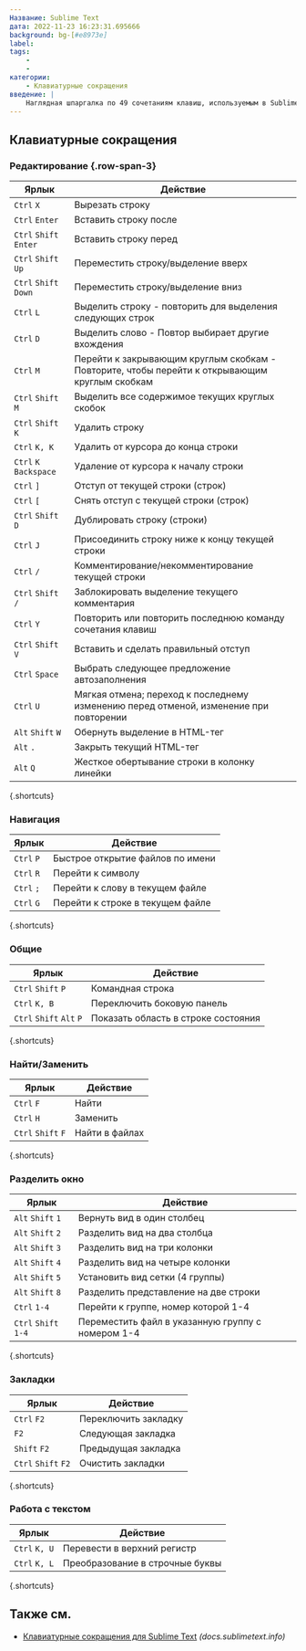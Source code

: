 ```yaml
---
Название: Sublime Text
дата: 2022-11-23 16:23:31.695666
background: bg-[#e8973e]
label:
tags:
    -
    -
категории:
    - Клавиатурные сокращения
введение: |
    Наглядная шпаргалка по 49 сочетаниям клавиш, используемым в Sublime Text
---
```




Клавиатурные сокращения
------------------



### Редактирование {.row-span-3}

Ярлык | Действие
---|---
`Ctrl` `X` | Вырезать строку
`Ctrl` `Enter` | Вставить строку после
`Ctrl` `Shift` `Enter` | Вставить строку перед
`Ctrl` `Shift` `Up` | Переместить строку/выделение вверх
`Ctrl` `Shift` `Down` | Переместить строку/выделение вниз
`Ctrl` `L` | Выделить строку - повторить для выделения следующих строк
`Ctrl` `D` | Выделить слово - Повтор выбирает другие вхождения
`Ctrl` `M` | Перейти к закрывающим круглым скобкам - Повторите, чтобы перейти к открывающим круглым скобкам
`Ctrl` `Shift` `M` | Выделить все содержимое текущих круглых скобок
`Ctrl` `Shift` `K` | Удалить строку
`Ctrl` `K, K` | Удалить от курсора до конца строки
`Ctrl` `K` `Backspace` | Удаление от курсора к началу строки
`Ctrl` `]` | Отступ от текущей строки (строк)
`Ctrl` `[` | Снять отступ с текущей строки (строк)
`Ctrl` `Shift` `D` | Дублировать строку (строки)
`Ctrl` `J` | Присоединить строку ниже к концу текущей строки
`Ctrl` `/` | Комментирование/некомментирование текущей строки
`Ctrl` `Shift` `/` | Заблокировать выделение текущего комментария
`Ctrl` `Y` | Повторить или повторить последнюю команду сочетания клавиш
`Ctrl` `Shift` `V` | Вставить и сделать правильный отступ
`Ctrl` `Space` | Выбрать следующее предложение автозаполнения
`Ctrl` `U` | Мягкая отмена; переход к последнему изменению перед отменой, изменение при повторении
`Alt` `Shift` `W` | Обернуть выделение в HTML-тег
`Alt` `.` | Закрыть текущий HTML-тег
`Alt` `Q` | Жесткое обертывание строки в колонку линейки
{.shortcuts}


### Навигация

Ярлык | Действие
---|---
`Ctrl` `P` | Быстрое открытие файлов по имени
`Ctrl` `R` | Перейти к символу
`Ctrl` `;` | Перейти к слову в текущем файле
`Ctrl` `G` | Перейти к строке в текущем файле
{.shortcuts}


### Общие

Ярлык | Действие
---|---
`Ctrl` `Shift` `P` | Командная строка
`Ctrl` `K, B` | Переключить боковую панель
`Ctrl` `Shift` `Alt` `P` | Показать область в строке состояния
{.shortcuts}


### Найти/Заменить

Ярлык | Действие
---|---
`Ctrl` `F` | Найти
`Ctrl` `H` | Заменить
`Ctrl` `Shift` `F` | Найти в файлах
{.shortcuts}


### Разделить окно

Ярлык | Действие
---|---
`Alt` `Shift` `1` | Вернуть вид в один столбец
`Alt` `Shift` `2` | Разделить вид на два столбца
`Alt` `Shift` `3` | Разделить вид на три колонки
`Alt` `Shift` `4` | Разделить вид на четыре колонки
`Alt` `Shift` `5` | Установить вид сетки (4 группы)
`Alt` `Shift` `8` | Разделить представление на две строки
`Ctrl` `1-4` | Перейти к группе, номер которой 1-4
`Ctrl` `Shift` `1-4` | Переместить файл в указанную группу с номером 1-4
{.shortcuts}


### Закладки

Ярлык | Действие
---|---
`Ctrl` `F2` | Переключить закладку
`F2` | Следующая закладка
`Shift` `F2` | Предыдущая закладка
`Ctrl` `Shift` `F2` | Очистить закладки
{.shortcuts}


### Работа с текстом

Ярлык | Действие
---|---
`Ctrl` `K, U` | Перевести в верхний регистр
`Ctrl` `K, L` | Преобразование в строчные буквы
{.shortcuts}




Также см.
--------
- [Клавиатурные сокращения для Sublime Text](http://docs.sublimetext.info/en/latest/reference/keyboard_shortcuts_win.html) _(docs.sublimetext.info)_
